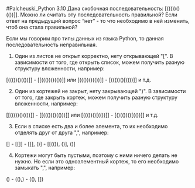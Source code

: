 #Palcheuski_Python 3.10
Дана скобочная последовательность: [((())()(())]]. Можно ли считать эту последовательность правильной?
Если ответ на предыдущий вопрос “нет” - то что необходимо в ней изменить, чтоб она стала правильной?

Если мы говорим про типы данных из языка Python, то данная последовательность неправильная.

1) Один из листов не открыт корректно, нету открывающей "[".
В зависимости от того, где открыть список, можем получить разную структуру вложенности, например:

[((())()(())]]  -  [[((())()(())]]
или
[((())()(())]]  -  [((())()[(())]]
и т.д.

2) Один из кортежей не закрыт, нету закрывающей ")".
В зависимости от того, где закрыть кортеж, можем получить разную структуру вложенности, например:

[[((())()(())]]  -  [[((())()(()))]]
или
[((())()[(())]]  -  [()(())()[(())]]
и т.д.

3) Если в списке есть два и более элемента, то их необходимо отделять друг от друга ",", например:

[]  -  [[]]  -  [[], ()]  -  [[(()), ()], ()]

4) Кортежи могут быть пустыми, поэтому с ними ничего делать не нужно.
Но если это одноэлементный кортеж, то его необходимо замыкать ",", например:

()  -  ((),)  -  ((), [])